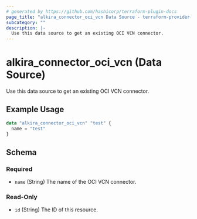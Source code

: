 ```yaml
---
# generated by https://github.com/hashicorp/terraform-plugin-docs
page_title: "alkira_connector_oci_vcn Data Source - terraform-provider-alkira"
subcategory: ""
description: |-
  Use this data source to get an existing OCI VCN connector.
---
```


# alkira_connector_oci_vcn (Data Source)

Use this data source to get an existing OCI VCN connector.

## Example Usage

```terraform
data "alkira_connector_oci_vcn" "test" {
  name = "test"
}
```

<!-- schema generated by tfplugindocs -->
## Schema

### Required

- `name` (String) The name of the OCI VCN connector.

### Read-Only

- `id` (String) The ID of this resource.



